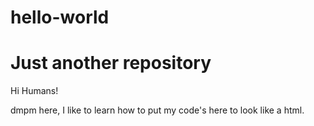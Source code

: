 # hello-world
Just another repository
===========================
Hi Humans!

dmpm here, 
I like to learn how to put my code's here to look like a html. 

